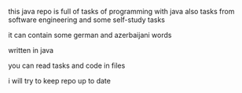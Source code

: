 this java repo is full of tasks of programming with java
also tasks from software engineering and some self-study tasks

it can contain some german and azerbaijani words

written in java

you can read tasks and code in files

i will try to keep repo up to date

